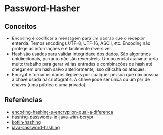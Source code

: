 # Password-Hasher

## Conceitos
- Encoding é codificar a mensagem para um padrão que o receptor entenda. Temos encodings UTF-8, UTF-16, ASCII, etc. Encoding não protege as informações e é facilmente reversível.
- Hash são usados para validar integridade dos dados. São algoritmos unidirecionais, portanto não são reversíveis. Um potencial atacante teria muito trabalho para gerar várias entradas e combinações de hash até chegar em um hash salvo anteriormente, isso dificulta os ataques.
- Encrypt é tornar os dados ilegíveis por qualquer pessoa que não possua a chave usada na criptografia. A chave pode ser única ou um par de chaves (uma pública e uma privada).

## Referências
- [encoding-hashing-e-encryption-qual-a-diferenca](https://dev.to/kotlinautas/encoding-hashing-e-encryption-qual-a-diferenca-29gg)
- [hashing-passwords-in-java-with-bcrypt](https://dzone.com/articles/hashing-passwords-in-java-with-bcrypt)
- [kotlin-hashing](https://www.knowledgefactory.net/2021/01/kotlin-hashing.html)
- [java-password-hashing](https://www.baeldung.com/java-password-hashing)